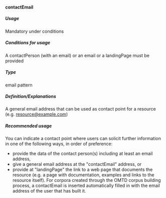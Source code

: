 #### contactEmail
##### Usage
Mandatory under conditions
##### Conditions for usage
A contactPerson (with an email) or an email or a landingPage  must be provided
##### Type
email pattern
##### Definition/Explanations
A general email address that can be used as contact point for a resource (e.g. resource@example.com)
##### Recommended usage
You can indicate a contact point where users can solicit further information in one of the following ways, in order of preference:
* provide the data of the contact person(s) including at least an email address,
* give a general email address at the "contactEmail" address, or
* provide at "landingPage" the link to a web page that documents the resource \(e.g. a page with documentation, examples and links to the resource itself\). 
For corpora created through the OMTD corpus building process, a contactEmail is inserted automatically filled in with the email address of the user that has built it.
